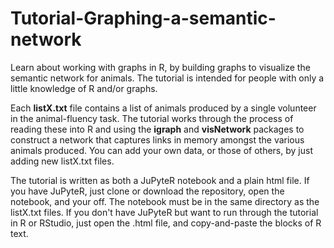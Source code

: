 # Tutorial-Graphing-a-semantic-network
Learn about working with graphs in R, by building graphs to visualize the semantic network for animals. The tutorial is intended for people with only a little knowledge of R and/or graphs.

Each **listX.txt** file contains a list of animals produced by a single volunteer in the animal-fluency task. The tutorial works through the process of reading these into R and using the **igraph** and **visNetwork** packages to construct a network that captures links in memory amongst the various animals produced. You can add your own data, or those of others, by just adding new listX.txt files.

The tutorial is written as both a JuPyteR notebook and a plain html file. If you have JuPyteR, just clone or download the repository, open the notebook, and your off. The notebook must be in the same directory as the listX.txt files. If you don't have JuPyteR but want to run through the tutorial in R or RStudio, just open the .html file, and copy-and-paste the blocks of R text.


